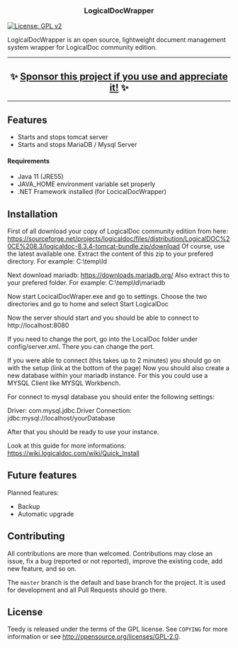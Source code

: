 <h3 align="center">
  LogicalDocWrapper
</h3>

[![License: GPL v2](https://img.shields.io/badge/License-GPL%20v2-blue.svg)](https://www.gnu.org/licenses/old-licenses/gpl-2.0.en.html)

LogicalDocWrapper is an open source, lightweight document management system wrapper for LogicalDoc community edition.

<hr />
<h2 align="center">
  ✨ <a href="https://github.com/users/swissbyte/sponsorship">Sponsor this project if you use and appreciate it!</a> ✨
</h2>
<hr />


Features
--------

- Starts and stops tomcat server
- Starts and stops MariaDB / Mysql Server


#### Requirements
- Java 11 (JRE55)
- JAVA_HOME environment variable set properly
- .NET Framework installed (for LocicalDocWrapper)

Installation
-------------------

First of all download your copy of LogicalDoc community edition from here: 
https://sourceforge.net/projects/logicaldoc/files/distribution/LogicalDOC%20CE%208.3/logicaldoc-8.3.4-tomcat-bundle.zip/download
Of course, use the latest available one. 
Extract the content of this zip to your prefered directory. For example: C:\temp\ld

Next download mariadb:
https://downloads.mariadb.org/
Also extract this to your prefered folder. For example: C:\temp\ld\mariadb

Now start LocicalDocWraper.exe and go to settings. 
Choose the two directories and go to home and select Start LogicalDoc

Now the server should start and you should be able to connect to http://localhost:8080

If you need to change the port, go into the LocalDoc folder under config/server.xml. 
There you can change the port. 

If you were able to connect (this takes up to 2 minutes) you should go on with the setup (link at the bottom of the page)
Now you should also create a new database within your mariadb instance. For this you could use a MYSQL Client like MYSQL Workbench. 

For connect to mysql database you should enter the following settings:

Driver: com.mysql.jdbc.Driver
Connection: jdbc:mysql://localhost/yourDatabase



After that you should be ready to use your instance. 

Look at this guide for more informations: https://wiki.logicaldoc.com/wiki/Quick_Install

Future features
-------------------

Planned features: 

- Backup
- Automatic upgrade


Contributing
------------

All contributions are more than welcomed. Contributions may close an issue, fix a bug (reported or not reported), improve the existing code, add new feature, and so on.

The `master` branch is the default and base branch for the project. It is used for development and all Pull Requests should go there.

License
-------

Teedy is released under the terms of the GPL license. See `COPYING` for more
information or see <http://opensource.org/licenses/GPL-2.0>.
